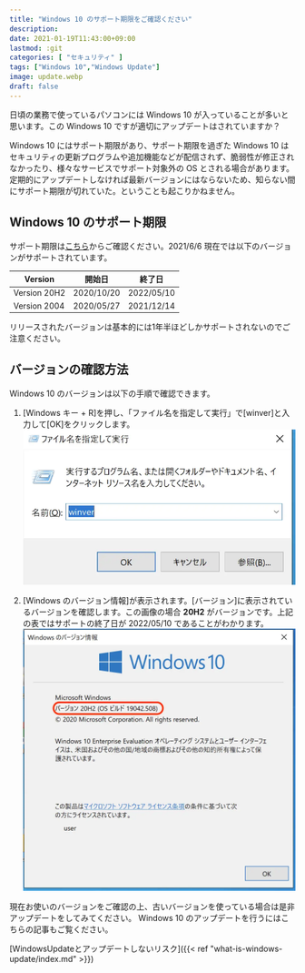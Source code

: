 ```yaml
---
title: "Windows 10 のサポート期限をご確認ください"
description: 
date: 2021-01-19T11:43:00+09:00
lastmod: :git
categories: [ "セキュリティ" ]
tags: ["Windows 10","Windows Update"]
image: update.webp
draft: false
---
```

日頃の業務で使っているパソコンには Windows 10 が入っていることが多いと思います。この Windows 10 ですが適切にアップデートはされていますか？

Windows 10 にはサポート期限があり、サポート期限を過ぎた Windows 10 はセキュリティの更新プログラムや追加機能などが配信されず、脆弱性が修正されなかったり、様々なサービスでサポート対象外の OS とされる場合があります。定期的にアップデートしなければ最新バージョンにはならないため、知らない間にサポート期限が切れていた。ということも起こりかねません。

## Windows 10 のサポート期限

サポート期限は[こちら](https://docs.microsoft.com/ja-jp/lifecycle/products/windows-10-home-and-pro)からご確認ください。2021/6/6 現在では以下のバージョンがサポートされています。

| Version      | 開始日     | 終了日     |
| ------------ | ---------- | ---------- |
| Version 20H2 | 2020/10/20 | 2022/05/10 |
| Version 2004 | 2020/05/27 | 2021/12/14 |

リリースされたバージョンは基本的には1年半ほどしかサポートされないのでご注意ください。

## バージョンの確認方法
Windows 10 のバージョンは以下の手順で確認できます。

1. [Windows キー + R]を押し、「ファイル名を指定して実行」で[winver]と入力して[OK]をクリックします。
   ![Windowsキー + R](run.webp)

2. [Windows のバージョン情報]が表示されます。[バージョン]に表示されているバージョンを確認します。この画像の場合 **20H2** がバージョンです。上記の表ではサポートの終了日が 2022/05/10 であることがわかります。
   ![バージョン](winver.webp)

現在お使いのバージョンをご確認の上、古いバージョンを使っている場合は是非アップデートをしてみてください。
Windows 10 のアップデートを行うにはこちらの記事もご覧ください。

[WindowsUpdateとアップデートしないリスク]({{< ref "what-is-windows-update/index.md" >}})
